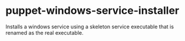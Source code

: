 puppet-windows-service-installer
================================

Installs a windows service using a skeleton service executable that is renamed as the real executable.
